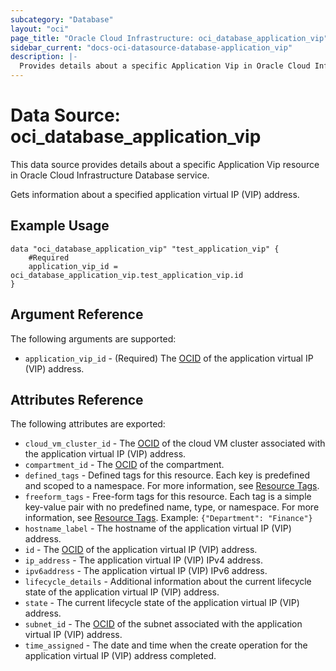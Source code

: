 ```yaml
---
subcategory: "Database"
layout: "oci"
page_title: "Oracle Cloud Infrastructure: oci_database_application_vip"
sidebar_current: "docs-oci-datasource-database-application_vip"
description: |-
  Provides details about a specific Application Vip in Oracle Cloud Infrastructure Database service
---
```


# Data Source: oci_database_application_vip
This data source provides details about a specific Application Vip resource in Oracle Cloud Infrastructure Database service.

Gets information about a specified application virtual IP (VIP) address.

## Example Usage

```hcl
data "oci_database_application_vip" "test_application_vip" {
	#Required
	application_vip_id = oci_database_application_vip.test_application_vip.id
}
```

## Argument Reference

The following arguments are supported:

* `application_vip_id` - (Required) The [OCID](https://docs.cloud.oracle.com/iaas/Content/General/Concepts/identifiers.htm) of the application virtual IP (VIP) address.


## Attributes Reference

The following attributes are exported:

* `cloud_vm_cluster_id` - The [OCID](https://docs.cloud.oracle.com/iaas/Content/General/Concepts/identifiers.htm) of the cloud VM cluster associated with the application virtual IP (VIP) address.
* `compartment_id` - The [OCID](https://docs.cloud.oracle.com/iaas/Content/General/Concepts/identifiers.htm) of the compartment.
* `defined_tags` - Defined tags for this resource. Each key is predefined and scoped to a namespace. For more information, see [Resource Tags](https://docs.cloud.oracle.com/iaas/Content/General/Concepts/resourcetags.htm). 
* `freeform_tags` - Free-form tags for this resource. Each tag is a simple key-value pair with no predefined name, type, or namespace. For more information, see [Resource Tags](https://docs.cloud.oracle.com/iaas/Content/General/Concepts/resourcetags.htm).  Example: `{"Department": "Finance"}` 
* `hostname_label` - The hostname of the application virtual IP (VIP) address.
* `id` - The [OCID](https://docs.cloud.oracle.com/iaas/Content/General/Concepts/identifiers.htm) of the application virtual IP (VIP) address.
* `ip_address` - The application virtual IP (VIP) IPv4 address.
* `ipv6address` - The application virtual IP (VIP) IPv6 address.
* `lifecycle_details` - Additional information about the current lifecycle state of the application virtual IP (VIP) address.
* `state` - The current lifecycle state of the application virtual IP (VIP) address.
* `subnet_id` - The [OCID](https://docs.cloud.oracle.com/iaas/Content/General/Concepts/identifiers.htm) of the subnet associated with the application virtual IP (VIP) address.
* `time_assigned` - The date and time when the create operation for the application virtual IP (VIP) address completed.

